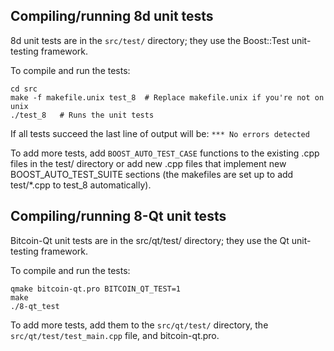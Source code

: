 Compiling/running 8d unit tests
------------------------------------

8d unit tests are in the `src/test/` directory; they
use the Boost::Test unit-testing framework.

To compile and run the tests:

	cd src
	make -f makefile.unix test_8  # Replace makefile.unix if you're not on unix
	./test_8   # Runs the unit tests

If all tests succeed the last line of output will be:
`*** No errors detected`

To add more tests, add `BOOST_AUTO_TEST_CASE` functions to the existing
.cpp files in the test/ directory or add new .cpp files that
implement new BOOST_AUTO_TEST_SUITE sections (the makefiles are
set up to add test/*.cpp to test_8 automatically).


Compiling/running 8-Qt unit tests
---------------------------------------

Bitcoin-Qt unit tests are in the src/qt/test/ directory; they
use the Qt unit-testing framework.

To compile and run the tests:

	qmake bitcoin-qt.pro BITCOIN_QT_TEST=1
	make
	./8-qt_test

To add more tests, add them to the `src/qt/test/` directory,
the `src/qt/test/test_main.cpp` file, and bitcoin-qt.pro.

